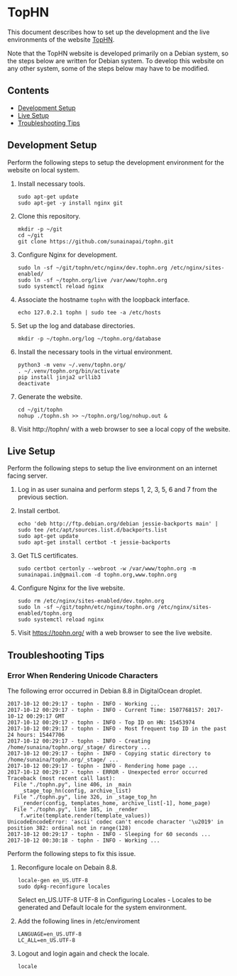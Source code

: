TopHN
=====
This document describes how to set up the development and the live
environments of the website [TopHN][WEBSITE].

Note that the TopHN website is developed primarily on a Debian system,
so the steps below are written for Debian system. To develop this
website on any other system, some of the steps below may have to be
modified.

[WEBSITE]: https://tophn.org/


Contents
--------
* [Development Setup](#development-setup)
* [Live Setup](#live-setup)
* [Troubleshooting Tips](#troubleshooting-tips)


Development Setup
-----------------
Perform the following steps to setup the development environment for
the website on local system.

 1. Install necessary tools.

        sudo apt-get update
        sudo apt-get -y install nginx git

 2. Clone this repository.

        mkdir -p ~/git
        cd ~/git
        git clone https://github.com/sunainapai/tophn.git

 3. Configure Nginx for development.

        sudo ln -sf ~/git/tophn/etc/nginx/dev.tophn.org /etc/nginx/sites-enabled/
        sudo ln -sf ~/tophn.org/live /var/www/tophn.org
        sudo systemctl reload nginx

 4. Associate the hostname `tophn` with the loopback interface.

        echo 127.0.2.1 tophn | sudo tee -a /etc/hosts

 5. Set up the log and database directories.

        mkdir -p ~/tophn.org/log ~/tophn.org/database

 6. Install the necessary tools in the virtual environment.

        python3 -m venv ~/.venv/tophn.org/
        . ~/.venv/tophn.org/bin/activate
        pip install jinja2 urllib3
        deactivate

 7. Generate the website.

        cd ~/git/tophn
        nohup ./tophn.sh >> ~/tophn.org/log/nohup.out &

 8. Visit http://tophn/ with a web browser to see a local copy of the
    website.


Live Setup
----------
Perform the following steps to setup the live environment on an internet
facing server.

 1. Log in as user sunaina and perform steps 1, 2, 3, 5, 6 and 7 from the
    previous section.

 2. Install certbot.

        echo 'deb http://ftp.debian.org/debian jessie-backports main' | sudo tee /etc/apt/sources.list.d/backports.list
        sudo apt-get update
        sudo apt-get install certbot -t jessie-backports

 3. Get TLS certificates.

        sudo certbot certonly --webroot -w /var/www/tophn.org -m sunainapai.in@gmail.com -d tophn.org,www.tophn.org

 4. Configure Nginx for the live website.

        sudo rm /etc/nginx/sites-enabled/dev.tophn.org
        sudo ln -sf ~/git/tophn/etc/nginx/tophn.org /etc/nginx/sites-enabled/tophn.org
        sudo systemctl reload nginx

 5. Visit https://tophn.org/ with a web browser to see the live website.


Troubleshooting Tips
--------------------
### Error When Rendering Unicode Characters

The following error occurred in Debian 8.8 in DigitalOcean droplet.

    2017-10-12 00:29:17 - tophn - INFO - Working ...
    2017-10-12 00:29:17 - tophn - INFO - Current Time: 1507768157: 2017-10-12 00:29:17 GMT
    2017-10-12 00:29:17 - tophn - INFO - Top ID on HN: 15453974
    2017-10-12 00:29:17 - tophn - INFO - Most frequent top ID in the past 24 hours: 15447706
    2017-10-12 00:29:17 - tophn - INFO - Creating /home/sunaina/tophn.org/_stage/ directory ...
    2017-10-12 00:29:17 - tophn - INFO - Copying static directory to /home/sunaina/tophn.org/_stage/ ...
    2017-10-12 00:29:17 - tophn - INFO - Rendering home page ...
    2017-10-12 00:29:17 - tophn - ERROR - Unexpected error occurred
    Traceback (most recent call last):
      File "./tophn.py", line 406, in _main
        _stage_top_hn(config, archive_list)
      File "./tophn.py", line 326, in _stage_top_hn
        _render(config, templates_home, archive_list[-1], home_page)
      File "./tophn.py", line 185, in _render
        f.write(template.render(template_values))
    UnicodeEncodeError: 'ascii' codec can't encode character '\u2019' in position 382: ordinal not in range(128)
    2017-10-12 00:29:17 - tophn - INFO - Sleeping for 60 seconds ...
    2017-10-12 00:30:18 - tophn - INFO - Working ...

Perform the following steps to fix this issue.

 1. Reconfigure locale on Debain 8.8.

        locale-gen en_US.UTF-8
        sudo dpkg-reconfigure locales

    Select en_US.UTF-8 UTF-8 in Configuring Locales - Locales to be
    generated and Default locale for the system environment.

 2. Add the following lines in /etc/enviroment

        LANGUAGE=en_US.UTF-8
        LC_ALL=en_US.UTF-8

 3. Logout and login again and check the locale.

        locale

